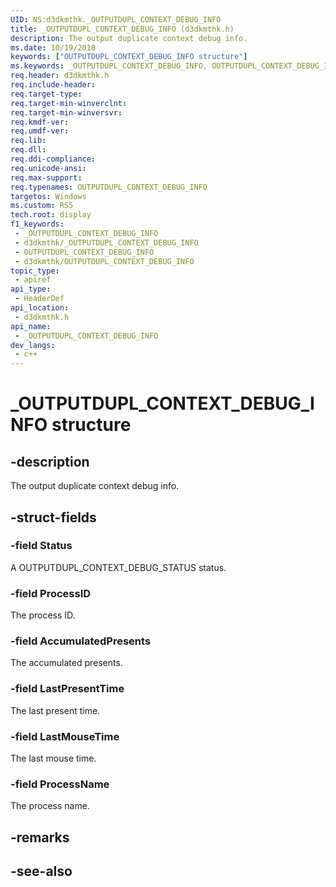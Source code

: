 ```yaml
---
UID: NS:d3dkmthk._OUTPUTDUPL_CONTEXT_DEBUG_INFO
title: _OUTPUTDUPL_CONTEXT_DEBUG_INFO (d3dkmthk.h)
description: The output duplicate context debug info.
ms.date: 10/19/2018
keywords: ["OUTPUTDUPL_CONTEXT_DEBUG_INFO structure"]
ms.keywords: _OUTPUTDUPL_CONTEXT_DEBUG_INFO, OUTPUTDUPL_CONTEXT_DEBUG_INFO,
req.header: d3dkmthk.h
req.include-header: 
req.target-type: 
req.target-min-winverclnt: 
req.target-min-winversvr: 
req.kmdf-ver: 
req.umdf-ver: 
req.lib: 
req.dll: 
req.ddi-compliance: 
req.unicode-ansi: 
req.max-support: 
req.typenames: OUTPUTDUPL_CONTEXT_DEBUG_INFO
targetos: Windows
ms.custom: RS5
tech.root: display
f1_keywords:
 - _OUTPUTDUPL_CONTEXT_DEBUG_INFO
 - d3dkmthk/_OUTPUTDUPL_CONTEXT_DEBUG_INFO
 - OUTPUTDUPL_CONTEXT_DEBUG_INFO
 - d3dkmthk/OUTPUTDUPL_CONTEXT_DEBUG_INFO
topic_type:
 - apiref
api_type:
 - HeaderDef
api_location:
 - d3dkmthk.h
api_name:
 - _OUTPUTDUPL_CONTEXT_DEBUG_INFO
dev_langs:
 - c++
---
```


# _OUTPUTDUPL_CONTEXT_DEBUG_INFO structure


## -description

The output duplicate context debug info.

## -struct-fields

### -field Status

A OUTPUTDUPL_CONTEXT_DEBUG_STATUS status.

### -field ProcessID

The process ID.

### -field AccumulatedPresents

The accumulated presents.

### -field LastPresentTime

The last present time.

### -field LastMouseTime

The last mouse time.

### -field ProcessName

 
The process name.

## -remarks

## -see-also

